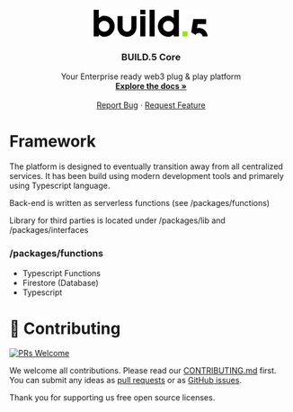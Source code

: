 <!-- PROJECT LOGO -->
<br />
<div align="center">
    <img src="docs/static/img/logo.svg" alt="BUILD.5 logo">
    <h3 align="center">BUILD.5 Core</h3>
    <p align="center">
        Your Enterprise ready web3 plug & play platform
        <br />
        <a href="https://developer.build5.com/"><strong>Explore the docs »</strong></a>
        <br />
        <br />
        <a href="https://github.com/build-5/core/issues/new?template=bug_report.md">Report Bug</a>
        ·
        <a href="https://github.com/build-5/core/issues/new?template=feature_request.md">Request Feature</a>
    </p>
</div>

# Framework

The platform is designed to eventually transition away from all centralized services. It has been build using modern development tools and primarely using Typescript language.

Back-end is written as serverless functions (see /packages/functions)

Library for third parties is located under /packages/lib and /packages/interfaces

### /packages/functions

- Typescript Functions
- Firestore (Database)
- Typescript

# 🤝 Contributing

[![PRs Welcome](https://img.shields.io/badge/PRs-welcome-brightgreen.svg?style=flat-square)](https://github.com/soonaverse/soonaverse/pulls)

We welcome all contributions. Please read our [CONTRIBUTING.md](https://github.com/soonaverse/soonaverse/blob/master/CONTRIBUTING.md) first. You can submit any ideas as [pull requests](https://github.com/soonaverse/soonaverse/pulls) or as [GitHub issues](https://github.com/soonaverse/soonaverse/issues).

Thank you for supporting us free open source licenses.

